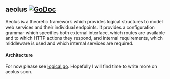 aeolus [![GoDoc](https://godoc.org/github.com/elos/aeolus?status.svg)](https://godoc.org/github.com/elos/aeolus)
------

Aeolus is a theoretic framework which provides logical structures to model web services and their individual endpoints. It provides a configuration grammar which specifies both external interface, which routes are available and to which HTTP actions they respond, and internal requirements, which middleware is used and which internal services are required.

#### Architecture

For now please see [logical.go](./logical.go). Hopefully I will find time to write more on aeolus soon.
